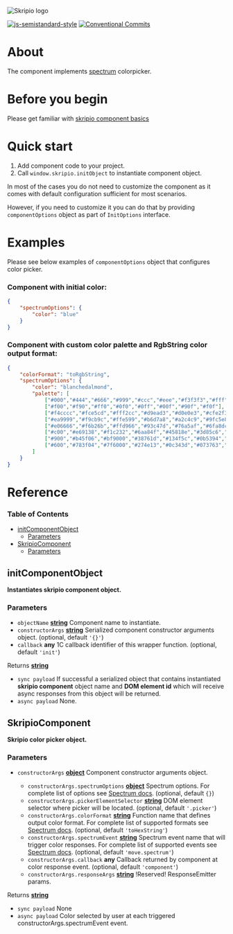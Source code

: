![Skripio logo](/src/assets/logo.svg)

[![js-semistandard-style](https://img.shields.io/badge/code%20style-semistandard-brightgreen.svg?style=flat-square)](https://github.com/standard/semistandard)
[![Conventional Commits](https://img.shields.io/badge/Conventional%20Commits-1.0.0-yellow.svg)](https://conventionalcommits.org)

# About

The component implements [spectrum](https://seballot.github.io/spectrum/) colorpicker.

# Before you begin

Please get familiar with [skripio component basics](https://github.com/fmecgroup/skripio-intro/)

# Quick start

1.  Add component code to your project.
2.  Call `window.skripio.initObject` to instantiate component object.

In most of the cases you do not need to customize the component as it comes with default configuration sufficient for most scenarios.

However, if you need to customize it you can do that by providing `componentOptions` object as part of `InitOptions` interface.

# Examples

Please see below examples of `componentOptions` object that configures color picker.

### Component with **initial color**:

```JSON
{
    "spectrumOptions": {
        "color": "blue"
    }
}
```

### Component with **custom color palette** and **RgbString** color output format:

```JSON
{
    "colorFormat": "toRgbString",
    "spectrumOptions": {
        "color": "blanchedalmond",
        "palette": [
            ["#000","#444","#666","#999","#ccc","#eee","#f3f3f3","#fff"],
            ["#f00","#f90","#ff0","#0f0","#0ff","#00f","#90f","#f0f"],
            ["#f4cccc","#fce5cd","#fff2cc","#d9ead3","#d0e0e3","#cfe2f3","#d9d2e9","#ead1dc"],
            ["#ea9999","#f9cb9c","#ffe599","#b6d7a8","#a2c4c9","#9fc5e8","#b4a7d6","#d5a6bd"],
            ["#e06666","#f6b26b","#ffd966","#93c47d","#76a5af","#6fa8dc","#8e7cc3","#c27ba0"],
            ["#c00","#e69138","#f1c232","#6aa84f","#45818e","#3d85c6","#674ea7","#a64d79"],
            ["#900","#b45f06","#bf9000","#38761d","#134f5c","#0b5394","#351c75","#741b47"],
            ["#600","#783f04","#7f6000","#274e13","#0c343d","#073763","#20124d","#4c1130"]
        ]
    }
}
```

# Reference

<!-- Generated by documentation.js. Update this documentation by updating the source code. -->

### Table of Contents

*   [initComponentObject](#initcomponentobject)
    *   [Parameters](#parameters)
*   [SkripioComponent](#skripiocomponent)
    *   [Parameters](#parameters-1)

## initComponentObject

**Instantiates skripio component object.**

### Parameters

*   `objectName` **[string](https://developer.mozilla.org/docs/Web/JavaScript/Reference/Global_Objects/String)** Component name to instantiate.
*   `constructorArgs` **[string](https://developer.mozilla.org/docs/Web/JavaScript/Reference/Global_Objects/String)** Serialized component constructor arguments object. (optional, default `'{}'`)
*   `callback` **any** 1C callback identifier of this wrapper function. (optional, default `'init'`)

Returns **[string](https://developer.mozilla.org/docs/Web/JavaScript/Reference/Global_Objects/String)** <br>
- `sync payload`  If successful a serialized object that contains instantiated **skripio component** object name and **DOM element id** which will receive async responses from this object will be returned. <br>
- `async payload` None.

## SkripioComponent

**Skripio color picker object.**

### Parameters

*   `constructorArgs` **[object](https://developer.mozilla.org/docs/Web/JavaScript/Reference/Global_Objects/Object)** Component constructor arguments object.

    *   `constructorArgs.spectrumOptions` **[object](https://developer.mozilla.org/docs/Web/JavaScript/Reference/Global_Objects/Object)** Spectrum options. For complete list of options see [Spectrum docs](https://seballot.github.io/spectrum/). (optional, default `{}`)
    *   `constructorArgs.pickerElementSelector` **[string](https://developer.mozilla.org/docs/Web/JavaScript/Reference/Global_Objects/String)** DOM element selector where picker will be located. (optional, default `'.picker'`)
    *   `constructorArgs.colorFormat` **[string](https://developer.mozilla.org/docs/Web/JavaScript/Reference/Global_Objects/String)** Function name that defines output color format. For complete list of supported formats see [Spectrum docs](https://seballot.github.io/spectrum/). (optional, default `'toHexString'`)
    *   `constructorArgs.spectrumEvent` **[string](https://developer.mozilla.org/docs/Web/JavaScript/Reference/Global_Objects/String)** Spectrum event name that will trigger color responses. For complete list of supported events see [Spectrum docs](https://seballot.github.io/spectrum/). (optional, default `'move.spectrum'`)
    *   `constructorArgs.callback` **any** Callback returned by component at color response event. (optional, default `'component'`)
    *   `constructorArgs.responseArgs` **[string](https://developer.mozilla.org/docs/Web/JavaScript/Reference/Global_Objects/String)** !Reserved! ResponseEmitter params.

Returns **[string](https://developer.mozilla.org/docs/Web/JavaScript/Reference/Global_Objects/String)** <br>
- `sync payload`  None <br>
- `async payload` Color selected by user at each triggered constructorArgs.spectrumEvent event.
